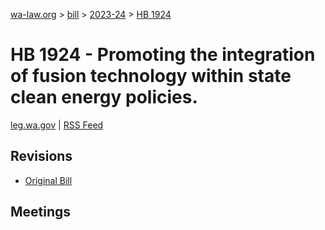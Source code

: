 [wa-law.org](/) > [bill](/bill/) > [2023-24](/bill/2023-24/) > [HB 1924](/bill/2023-24/hb/1924/)

# HB 1924 - Promoting the integration of fusion technology within state clean energy policies.
[leg.wa.gov](https://app.leg.wa.gov/billsummary?BillNumber=1924&Year=2023&Initiative=false) | [RSS Feed](./rss.xml)

## Revisions
* [Original Bill](1/)

## Meetings